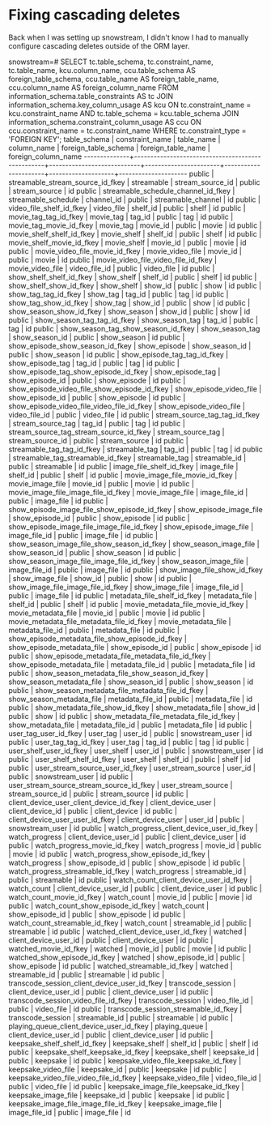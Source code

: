 # Fixing cascading deletes

Back when I was setting up snowstream, I didn't know I had to manually configure cascading deletes outside of the ORM layer.

snowstream=# SELECT
    tc.table_schema,
    tc.constraint_name,
    tc.table_name,
    kcu.column_name,
    ccu.table_schema AS foreign_table_schema,
    ccu.table_name AS foreign_table_name,
    ccu.column_name AS foreign_column_name
FROM information_schema.table_constraints AS tc
JOIN information_schema.key_column_usage AS kcu
    ON tc.constraint_name = kcu.constraint_name
    AND tc.table_schema = kcu.table_schema
JOIN information_schema.constraint_column_usage AS ccu
    ON ccu.constraint_name = tc.constraint_name
WHERE tc.constraint_type = 'FOREIGN KEY';
 table_schema |                 constraint_name                  |         table_name         |      column_name      | foreign_table_schema | foreign_table_name | foreign_column_name
--------------+--------------------------------------------------+----------------------------+-----------------------+----------------------+--------------------+---------------------
 public       | streamable_stream_source_id_fkey                 | streamable                 | stream_source_id      | public               | stream_source      | id
 public       | streamable_schedule_channel_id_fkey              | streamable_schedule        | channel_id            | public               | streamable_channel | id
 public       | video_file_shelf_id_fkey                         | video_file                 | shelf_id              | public               | shelf              | id
 public       | movie_tag_tag_id_fkey                            | movie_tag                  | tag_id                | public               | tag                | id
 public       | movie_tag_movie_id_fkey                          | movie_tag                  | movie_id              | public               | movie              | id
 public       | movie_shelf_shelf_id_fkey                        | movie_shelf                | shelf_id              | public               | shelf              | id
 public       | movie_shelf_movie_id_fkey                        | movie_shelf                | movie_id              | public               | movie              | id
 public       | movie_video_file_movie_id_fkey                   | movie_video_file           | movie_id              | public               | movie              | id
 public       | movie_video_file_video_file_id_fkey              | movie_video_file           | video_file_id         | public               | video_file         | id
 public       | show_shelf_shelf_id_fkey                         | show_shelf                 | shelf_id              | public               | shelf              | id
 public       | show_shelf_show_id_fkey                          | show_shelf                 | show_id               | public               | show               | id
 public       | show_tag_tag_id_fkey                             | show_tag                   | tag_id                | public               | tag                | id
 public       | show_tag_show_id_fkey                            | show_tag                   | show_id               | public               | show               | id
 public       | show_season_show_id_fkey                         | show_season                | show_id               | public               | show               | id
 public       | show_season_tag_tag_id_fkey                      | show_season_tag            | tag_id                | public               | tag                | id
 public       | show_season_tag_show_season_id_fkey              | show_season_tag            | show_season_id        | public               | show_season        | id
 public       | show_episode_show_season_id_fkey                 | show_episode               | show_season_id        | public               | show_season        | id
 public       | show_episode_tag_tag_id_fkey                     | show_episode_tag           | tag_id                | public               | tag                | id
 public       | show_episode_tag_show_episode_id_fkey            | show_episode_tag           | show_episode_id       | public               | show_episode       | id
 public       | show_episode_video_file_show_episode_id_fkey     | show_episode_video_file    | show_episode_id       | public               | show_episode       | id
 public       | show_episode_video_file_video_file_id_fkey       | show_episode_video_file    | video_file_id         | public               | video_file         | id
 public       | stream_source_tag_tag_id_fkey                    | stream_source_tag          | tag_id                | public               | tag                | id
 public       | stream_source_tag_stream_source_id_fkey          | stream_source_tag          | stream_source_id      | public               | stream_source      | id
 public       | streamable_tag_tag_id_fkey                       | streamable_tag             | tag_id                | public               | tag                | id
 public       | streamable_tag_streamable_id_fkey                | streamable_tag             | streamable_id         | public               | streamable         | id
 public       | image_file_shelf_id_fkey                         | image_file                 | shelf_id              | public               | shelf              | id
 public       | movie_image_file_movie_id_fkey                   | movie_image_file           | movie_id              | public               | movie              | id
 public       | movie_image_file_image_file_id_fkey              | movie_image_file           | image_file_id         | public               | image_file         | id
 public       | show_episode_image_file_show_episode_id_fkey     | show_episode_image_file    | show_episode_id       | public               | show_episode       | id
 public       | show_episode_image_file_image_file_id_fkey       | show_episode_image_file    | image_file_id         | public               | image_file         | id
 public       | show_season_image_file_show_season_id_fkey       | show_season_image_file     | show_season_id        | public               | show_season        | id
 public       | show_season_image_file_image_file_id_fkey        | show_season_image_file     | image_file_id         | public               | image_file         | id
 public       | show_image_file_show_id_fkey                     | show_image_file            | show_id               | public               | show               | id
 public       | show_image_file_image_file_id_fkey               | show_image_file            | image_file_id         | public               | image_file         | id
 public       | metadata_file_shelf_id_fkey                      | metadata_file              | shelf_id              | public               | shelf              | id
 public       | movie_metadata_file_movie_id_fkey                | movie_metadata_file        | movie_id              | public               | movie              | id
 public       | movie_metadata_file_metadata_file_id_fkey        | movie_metadata_file        | metadata_file_id      | public               | metadata_file      | id
 public       | show_episode_metadata_file_show_episode_id_fkey  | show_episode_metadata_file | show_episode_id       | public               | show_episode       | id
 public       | show_episode_metadata_file_metadata_file_id_fkey | show_episode_metadata_file | metadata_file_id      | public               | metadata_file      | id
 public       | show_season_metadata_file_show_season_id_fkey    | show_season_metadata_file  | show_season_id        | public               | show_season        | id
 public       | show_season_metadata_file_metadata_file_id_fkey  | show_season_metadata_file  | metadata_file_id      | public               | metadata_file      | id
 public       | show_metadata_file_show_id_fkey                  | show_metadata_file         | show_id               | public               | show               | id
 public       | show_metadata_file_metadata_file_id_fkey         | show_metadata_file         | metadata_file_id      | public               | metadata_file      | id
 public       | user_tag_user_id_fkey                            | user_tag                   | user_id               | public               | snowstream_user    | id
 public       | user_tag_tag_id_fkey                             | user_tag                   | tag_id                | public               | tag                | id
 public       | user_shelf_user_id_fkey                          | user_shelf                 | user_id               | public               | snowstream_user    | id
 public       | user_shelf_shelf_id_fkey                         | user_shelf                 | shelf_id              | public               | shelf              | id
 public       | user_stream_source_user_id_fkey                  | user_stream_source         | user_id               | public               | snowstream_user    | id
 public       | user_stream_source_stream_source_id_fkey         | user_stream_source         | stream_source_id      | public               | stream_source      | id
 public       | client_device_user_client_device_id_fkey         | client_device_user         | client_device_id      | public               | client_device      | id
 public       | client_device_user_user_id_fkey                  | client_device_user         | user_id               | public               | snowstream_user    | id
 public       | watch_progress_client_device_user_id_fkey        | watch_progress             | client_device_user_id | public               | client_device_user | id
 public       | watch_progress_movie_id_fkey                     | watch_progress             | movie_id              | public               | movie              | id
 public       | watch_progress_show_episode_id_fkey              | watch_progress             | show_episode_id       | public               | show_episode       | id
 public       | watch_progress_streamable_id_fkey                | watch_progress             | streamable_id         | public               | streamable         | id
 public       | watch_count_client_device_user_id_fkey           | watch_count                | client_device_user_id | public               | client_device_user | id
 public       | watch_count_movie_id_fkey                        | watch_count                | movie_id              | public               | movie              | id
 public       | watch_count_show_episode_id_fkey                 | watch_count                | show_episode_id       | public               | show_episode       | id
 public       | watch_count_streamable_id_fkey                   | watch_count                | streamable_id         | public               | streamable         | id
 public       | watched_client_device_user_id_fkey               | watched                    | client_device_user_id | public               | client_device_user | id
 public       | watched_movie_id_fkey                            | watched                    | movie_id              | public               | movie              | id
 public       | watched_show_episode_id_fkey                     | watched                    | show_episode_id       | public               | show_episode       | id
 public       | watched_streamable_id_fkey                       | watched                    | streamable_id         | public               | streamable         | id
 public       | transcode_session_client_device_user_id_fkey     | transcode_session          | client_device_user_id | public               | client_device_user | id
 public       | transcode_session_video_file_id_fkey             | transcode_session          | video_file_id         | public               | video_file         | id
 public       | transcode_session_streamable_id_fkey             | transcode_session          | streamable_id         | public               | streamable         | id
 public       | playing_queue_client_device_user_id_fkey         | playing_queue              | client_device_user_id | public               | client_device_user | id
 public       | keepsake_shelf_shelf_id_fkey                     | keepsake_shelf             | shelf_id              | public               | shelf              | id
 public       | keepsake_shelf_keepsake_id_fkey                  | keepsake_shelf             | keepsake_id           | public               | keepsake           | id
 public       | keepsake_video_file_keepsake_id_fkey             | keepsake_video_file        | keepsake_id           | public               | keepsake           | id
 public       | keepsake_video_file_video_file_id_fkey           | keepsake_video_file        | video_file_id         | public               | video_file         | id
 public       | keepsake_image_file_keepsake_id_fkey             | keepsake_image_file        | keepsake_id           | public               | keepsake           | id
 public       | keepsake_image_file_image_file_id_fkey           | keepsake_image_file        | image_file_id         | public               | image_file         | id